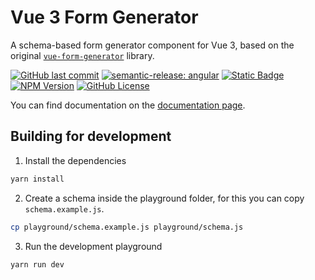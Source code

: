 # Vue 3 Form Generator
A schema-based form generator component for Vue 3, based on the original 
[`vue-form-generator`](https://github.com/vue-generators/vue-form-generator) library.

[![GitHub last commit](https://img.shields.io/github/last-commit/kevinkosterr/vue3-form-generator?logo=github)](https://github.com/kevinkosterr/vue3-form-generator/commits/main/)
[![semantic-release: angular](https://img.shields.io/badge/semantic--release-angular-e10079?logo=semantic-release)](https://github.com/semantic-release/semantic-release)
[![Static Badge](https://img.shields.io/badge/Vue%20version-3.x.x-green?logo=vue.js)](https://vuejs.org)
[![NPM Version](https://img.shields.io/npm/v/%40kevinkosterr%2Fvue3-form-generator?logo=npm)](https://www.npmjs.com/package/@kevinkosterr/vue3-form-generator)
[![GitHub License](https://img.shields.io/github/license/kevinkosterr/vue3-form-generator)](https://github.com/kevinkosterr/vue3-form-generator?tab=MIT-1-ov-file)

You can find documentation on the [documentation page](https://kevinkosterr.github.io/vue3-form-generator-docs).

## Building for development
1. Install the dependencies
```bash
yarn install
```
2. Create a schema inside the playground folder, for this you can copy `schema.example.js`.
```bash
cp playground/schema.example.js playground/schema.js
```
3. Run the development playground
```bash
yarn run dev 
```


